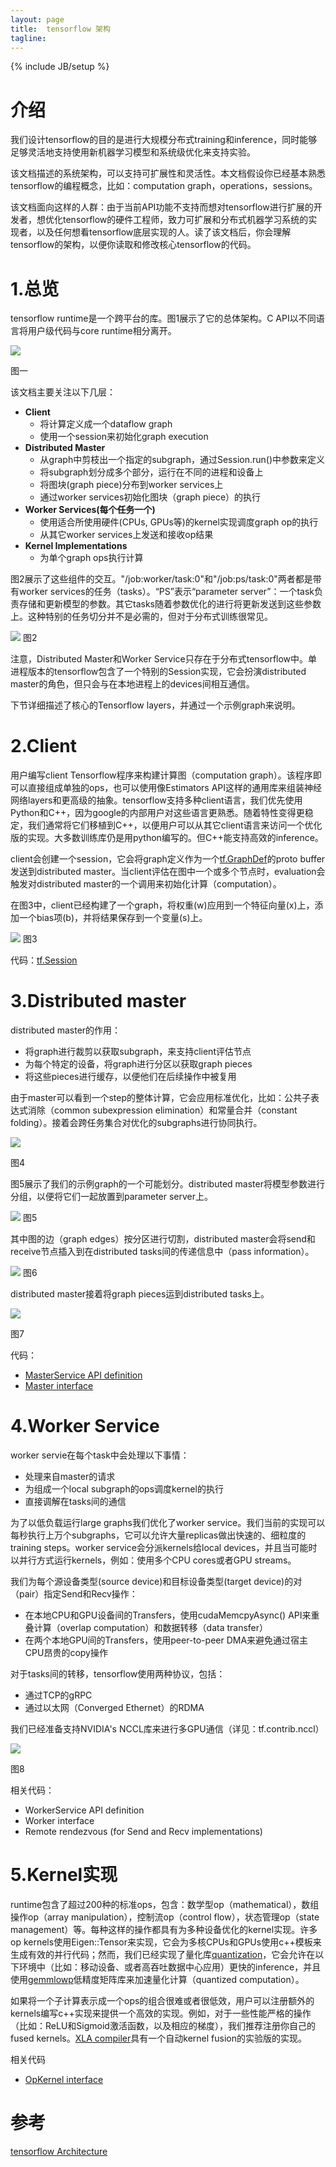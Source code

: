 ```yaml
---
layout: page
title:  tensorflow 架构
tagline: 
---
```

{% include JB/setup %}

# 介绍

我们设计tensorflow的目的是进行大规模分布式training和inference，同时能够足够灵活地支持使用新机器学习模型和系统级优化来支持实验。

该文档描述的系统架构，可以支持可扩展性和灵活性。本文档假设你已经基本熟悉tensorflow的编程概念，比如：computation graph，operations，sessions。

该文档面向这样的人群：由于当前API功能不支持而想对tensorflow进行扩展的开发者，想优化tensorflow的硬件工程师，致力可扩展和分布式机器学习系统的实现者，以及任何想看tensorflow底层实现的人。读了该文档后，你会理解tensorflow的架构，以便你读取和修改核心tensorflow的代码。

# 1.总览

tensorflow runtime是一个跨平台的库。图1展示了它的总体架构。C API以不同语言将用户级代码与core runtime相分离开。

<img src="https://www.tensorflow.org/images/layers.png">

图一

该文档主要关注以下几层：

- **Client**
	- 将计算定义成一个dataflow graph
	- 使用一个session来初始化graph execution
- **Distributed Master**
	- 从graph中剪枝出一个指定的subgraph，通过Session.run()中参数来定义
	- 将subgraph划分成多个部分，运行在不同的进程和设备上
	- 将图块(graph piece)分布到worker services上
	- 通过worker services初始化图块（graph piece）的执行
- **Worker Services(每个任务一个)**
	- 使用适合所使用硬件(CPUs, GPUs等)的kernel实现调度graph op的执行 
	- 从其它worker services上发送和接收op结果
- **Kernel Implementations**
	- 为单个graph ops执行计算

图2展示了这些组件的交互。"/job:worker/task:0"和"/job:ps/task:0"两者都是带有worker services的任务（tasks）。“PS”表示“parameter server”：一个task负责存储和更新模型的参数。其它tasks随着参数优化的进行将更新发送到这些参数上。这种特别的任务切分并不是必需的，但对于分布式训练很常见。

<img src="https://www.tensorflow.org/images/diag1.svg">
图2

注意，Distributed Master和Worker Service只存在于分布式tensorflow中。单进程版本的tensorflow包含了一个特别的Session实现，它会扮演distributed master的角色，但只会与在本地进程上的devices间相互通信。

下节详细描述了核心的Tensorflow layers，并通过一个示例graph来说明。

# 2.Client

用户编写client Tensorflow程序来构建计算图（computation graph）。该程序即可以直接组成单独的ops，也可以使用像Estimators API这样的通用库来组装神经网络layers和更高级的抽象。tensorflow支持多种client语言，我们优先使用Python和C++，因为google的内部用户对这些语言更熟悉。随着特性变得更稳定，我们通常将它们移植到C++，以便用户可以从其它client语言来访问一个优化版的实现。大多数训练库仍是用python编写的。但C++能支持高效的inference。

client会创建一个session，它会将graph定义作为一个[tf.GraphDef](https://www.tensorflow.org/api_docs/python/tf/GraphDef)的proto buffer发送到distributed master。当client评估在图中一个或多个节点时，evaluation会触发对distributed master的一个调用来初始化计算（computation）。

在图3中，client已经构建了一个graph，将权重(w)应用到一个特征向量(x)上，添加一个bias项(b)，并将结果保存到一个变量(s)上。

<img src="https://www.tensorflow.org/images/graph_client.svg">
图3

代码：[tf.Session](https://www.tensorflow.org/api_docs/python/tf/Session)

# 3.Distributed master

distributed master的作用：

- 将graph进行裁剪以获取subgraph，来支持client评估节点
- 为每个特定的设备，将graph进行分区以获取graph pieces
- 将这些pieces进行缓存，以便他们在后续操作中被复用

由于master可以看到一个step的整体计算，它会应用标准优化，比如：公共子表达式消除（common subexpression elimination）和常量合并（constant folding）。接着会跨任务集合对优化的subgraphs进行协同执行。

<img src="https://www.tensorflow.org/images/graph_master_cln.svg">

图4

图5展示了我们的示例graph的一个可能划分。distributed master将模型参数进行分组，以便将它们一起放置到parameter server上。

<img src="https://www.tensorflow.org/images/graph_split1.svg">
图5

其中图的边（graph edges）按分区进行切割，distributed master会将send和receive节点插入到在distributed tasks间的传递信息中（pass information）。

<img src="https://www.tensorflow.org/images/graph_split2.svg">
图6

distributed master接着将graph pieces运到distributed tasks上。

<img src="https://www.tensorflow.org/images/graph_workers_cln.svg">

图7

代码：

- [MasterService API definition](https://www.github.com/tensorflow/tensorflow/blob/r1.5/tensorflow/core/protobuf/master_service.proto)
- [Master interface](https://www.github.com/tensorflow/tensorflow/blob/r1.5/tensorflow/core/distributed_runtime/master_interface.h)

# 4.Worker Service

worker servie在每个task中会处理以下事情：

- 处理来自master的请求
- 为组成一个local subgraph的ops调度kernel的执行
- 直接调解在tasks间的通信

为了以低负载运行large graphs我们优化了worker service。我们当前的实现可以每秒执行上万个subgraphs，它可以允许大量replicas做出快速的、细粒度的training steps。worker service会分派kernels给local devices，并且当可能时以并行方式运行kernels，例如：使用多个CPU cores或者GPU streams。

我们为每个源设备类型(source device)和目标设备类型(target device)的对（pair）指定Send和Recv操作：

- 在本地CPU和GPU设备间的Transfers，使用cudaMemcpyAsync() API来重叠计算（overlap computation）和数据转移（data transfer）
- 在两个本地GPU间的Transfers，使用peer-to-peer DMA来避免通过宿主CPU昂贵的copy操作

对于tasks间的转移，tensorflow使用两种协议，包括：

- 通过TCP的gRPC
- 通过以太网（Converged Ethernet）的RDMA

我们已经准备支持NVIDIA's NCCL库来进行多GPU通信（详见：tf.contrib.nccl）

<img src="https://www.tensorflow.org/images/graph_send_recv.svg">

图8

相关代码：

- WorkerService API definition
- Worker interface
- Remote rendezvous (for Send and Recv implementations)

# 5.Kernel实现

runtime包含了超过200种的标准ops，包含：数学型op（mathematical），数组操作op（array manipulation），控制流op（control flow），状态管理op（state management）等。每种这样的操作都具有为多种设备优化的kernel实现。许多op kernels使用Eigen::Tensor来实现，它会为多核CPUs和GPUs使用c++模板来生成有效的并行代码；然而，我们已经实现了量化库[quantization](https://www.tensorflow.org/performance/quantization)，它会允许在以下环境中（比如：移动设备、或者高吞吐数据中心应用）更快的inference，并且使用[gemmlowp](https://github.com/google/gemmlowp)低精度矩阵库来加速量化计算（quantized computation）。

如果将一个子计算表示成一个ops的组合很难或者很低效，用户可以注册额外的kernels编写c++实现来提供一个高效的实现。例如，对于一些性能严格的操作（比如：ReLU和Sigmoid激活函数，以及相应的梯度），我们推荐注册你自己的fused kernels。[XLA compiler](https://www.tensorflow.org/performance/xla/index)具有一个自动kernel fusion的实验版的实现。

相关代码

- [OpKernel interface](https://www.github.com/tensorflow/tensorflow/blob/r1.6/tensorflow/core/framework/op_kernel.h)

# 参考

[tensorflow Architecture](https://www.tensorflow.org/extend/architecture/)
